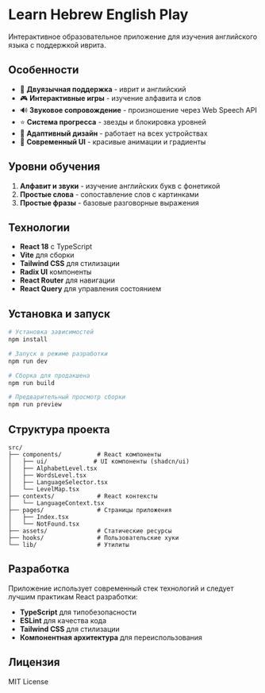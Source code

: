 # Learn Hebrew English Play

Интерактивное образовательное приложение для изучения английского языка с поддержкой иврита.

## Особенности

- 🎯 **Двуязычная поддержка** - иврит и английский
- 🎮 **Интерактивные игры** - изучение алфавита и слов
- 🔊 **Звуковое сопровождение** - произношение через Web Speech API
- ⭐ **Система прогресса** - звезды и блокировка уровней
- 📱 **Адаптивный дизайн** - работает на всех устройствах
- 🎨 **Современный UI** - красивые анимации и градиенты

## Уровни обучения

1. **Алфавит и звуки** - изучение английских букв с фонетикой
2. **Простые слова** - сопоставление слов с картинками
3. **Простые фразы** - базовые разговорные выражения

## Технологии

- **React 18** с TypeScript
- **Vite** для сборки
- **Tailwind CSS** для стилизации
- **Radix UI** компоненты
- **React Router** для навигации
- **React Query** для управления состоянием

## Установка и запуск

```bash
# Установка зависимостей
npm install

# Запуск в режиме разработки
npm run dev

# Сборка для продакшена
npm run build

# Предварительный просмотр сборки
npm run preview
```

## Структура проекта

```
src/
├── components/          # React компоненты
│   ├── ui/             # UI компоненты (shadcn/ui)
│   ├── AlphabetLevel.tsx
│   ├── WordsLevel.tsx
│   ├── LanguageSelector.tsx
│   └── LevelMap.tsx
├── contexts/            # React контексты
│   └── LanguageContext.tsx
├── pages/               # Страницы приложения
│   ├── Index.tsx
│   └── NotFound.tsx
├── assets/              # Статические ресурсы
├── hooks/               # Пользовательские хуки
└── lib/                 # Утилиты
```

## Разработка

Приложение использует современный стек технологий и следует лучшим практикам React разработки:

- **TypeScript** для типобезопасности
- **ESLint** для качества кода
- **Tailwind CSS** для стилизации
- **Компонентная архитектура** для переиспользования

## Лицензия

MIT License